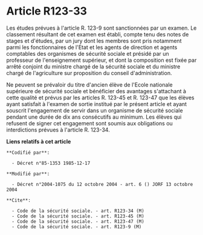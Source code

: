 # Article R123-33

Les études prévues à l'article R. 123-9 sont sanctionnées par un examen. Le classement résultant de cet examen est établi,
compte tenu des notes de stages et d'études, par un jury dont les membres sont pris notamment parmi les fonctionnaires de
l'Etat et les agents de direction et agents comptables des organismes de sécurité sociale et présidé par un professeur de
l'enseignement supérieur, et dont la composition est fixée par arrêté conjoint du ministre chargé de la sécurité sociale et
du ministre chargé de l'agriculture sur proposition du conseil d'administration. 

Ne peuvent se prévaloir du titre d'ancien élève de l'Ecole nationale supérieure de sécurité sociale et bénéficier des
avantages s'attachant à cette qualité et prévus par les articles R. 123-45 et R. 123-47 que les élèves ayant satisfait à
l'examen de sortie institué par le présent article et ayant souscrit l'engagement de servir dans un organisme de sécurité
sociale pendant une durée de dix ans consécutifs au minimum. Les élèves qui refusent de signer cet engagement sont soumis aux
obligations ou interdictions prévues à l'article R. 123-34.

**Liens relatifs à cet article**

	**Codifié par**:

	  - Décret n°85-1353 1985-12-17

	**Modifié par**:

	  - Décret n°2004-1075 du 12 octobre 2004 - art. 6 () JORF 13 octobre 2004

	**Cite**:

	  - Code de la sécurité sociale. - art. R123-34 (M)
	  - Code de la sécurité sociale. - art. R123-45 (M)
	  - Code de la sécurité sociale. - art. R123-47 (M)
	  - Code de la sécurité sociale. - art. R123-9 (M)
